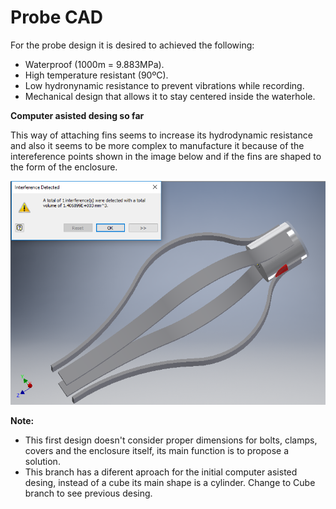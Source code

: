 # Probe CAD

For the probe design it is desired to achieved the following:

 - Waterproof (1000m = 9.883MPa).
 - High temperature resistant (90ºC).
 - Low hydronynamic resistance to prevent vibrations while recording.
 - Mechanical design that allows it to stay centered inside the waterhole.

**Computer asisted desing so far**

This way of attaching fins seems to increase its hydrodynamic resistance and also it seems to be more complex to manufacture it because of the intereference points shown in the image below and if the fins are shaped to the form of the enclosure.

<p align="center">
  <img src=https://github.com/andres-tr/BoreholeCamera/blob/cylinder/img/Interference.png />
</p>

**Note:** 
 - This first design doesn't consider proper dimensions for bolts, clamps, covers and the enclosure itself, its main function is to propose a solution.
 - This branch has a diferent aproach for the initial computer asisted desing, instead of a cube its main shape is a cylinder. Change to Cube branch to see previous desing.  
